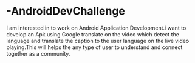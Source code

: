 # -AndroidDevChallenge
I am interested in to work on Android Application Development.i want to develop an Apk using Google translate on the video which detect the language and translate the caption to the user language on the live video playing.This will helps the any type of user to understand and connect together as a community.
